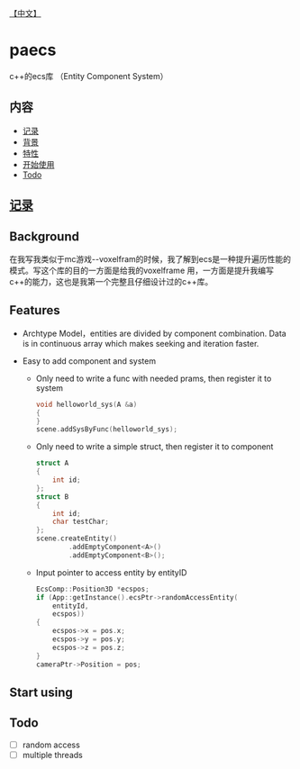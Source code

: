 [【中文】](./README_CN.md)

# paecs

c++的ecs库 （Entity Component System）

## 内容

- [记录](./records/record.md)
- [背景](#Background)
- [特性](#Features)
- [开始使用](#Start-using)
- [Todo](#Todo)

## [记录](./records/record.md)

## Background

在我写我类似于mc游戏--voxelfram的时候，我了解到ecs是一种提升遍历性能的模式。写这个库的目的一方面是给我的voxelframe 用，一方面是提升我编写c++的能力，这也是我第一个完整且仔细设计过的c++库。

## Features

- Archtype Model，entities are divided by component combination. Data is in continuous array which makes seeking and iteration faster.

- Easy to add component and system

  - Only need to write a func with needed prams, then register it to system

    ```c++
    void helloworld_sys(A &a)
    {
    }
    scene.addSysByFunc(helloworld_sys);
    ```

  - Only need to write a simple struct, then register it to component

    ```c++
    struct A
    {
        int id;
    };
    struct B
    {
        int id;
        char testChar;
    };
    scene.createEntity()
            .addEmptyComponent<A>()
            .addEmptyComponent<B>();
    ```

  - Input pointer to access entity by entityID

    ```c++
    EcsComp::Position3D *ecspos;
    if (App::getInstance().ecsPtr->randomAccessEntity(
        entityId,
        ecspos))
    {
        ecspos->x = pos.x;
        ecspos->y = pos.y;
        ecspos->z = pos.z;
    }
    cameraPtr->Position = pos;
    ```

    

## Start using

## Todo

- [ ] random access
- [ ] multiple threads 